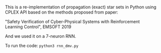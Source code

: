 This is a re-implementation of propagation (exact) star sets in Python using CPLEX API based on the methods proposed from paper:

"Safety Verification of Cyber-Physical Systems with Reinforcement Learning Control", EMSOFT 2019

And we used it on a 7-neuron RNN.

To run the code: `python3 rnn_dmv.py`


